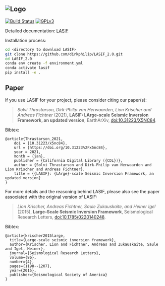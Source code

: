 ![Logo](/doc/images/logo/lasif_logo.png)
---
[![Build Status](https://api.travis-ci.org/dirkphilip/LASIF_2.0.png?branch=master)](https://travis-ci.org/dirkphilip/LASIF_2.0)
[![GPLv3](http://www.gnu.org/graphics/gplv3-88x31.png)](https://github.com/dirkphilip/LASIF_2.0/blob/master/LICENSE)


Detailed documentation: [LASIF](http://dirkphilip.github.io/LASIF_2.0)

Installation process:

```bash
cd <directory to download LASIF>
git clone https://github.com/dirkphilip/LASIF_2.0.git
cd LASIF_2.0
conda env create -f environment.yml
conda activate lasif
pip install -e .
```


## Paper

If you use LASIF for your project, please consider citing our paper(s):

>*Solvi Thrastarson, Dirk-Philip van Herwaarden, Lion Krischer and Andreas Fichtner* (2021),
**LASIF: LArge-scale Seismic Inversion Framework, an updated version**, EarthArXiv, [doi:10.31223/X5NC84](https://doi.org/10.31223/X5NC84).

Bibtex:
```
@article{Thrastarson_2021,
	doi = {10.31223/x5nc84},
	url = {https://doi.org/10.31223%2Fx5nc84},
	year = 2021,
	month = {jan},
	publisher = {California Digital Library ({CDL})},
	author = {Solvi Thrastarson and Dirk-Philip van Herwaarden and Lion Krischer and Andreas Fichtner},
	title = {{LASIF}: {LArge}-scale Seismic Inversion Framework, an updated version}
}
```

For more details and the reasoning behind LASIF, please also see the paper associated with the original version of LASIF:

>*Lion Krischer, Andreas Fichtner, Saule Zukauskaite, and Heiner Igel* (2015),
**Large‐Scale Seismic Inversion Framework**, Seismological Research Letters, [doi:10.1785/0220140248](http://dx.doi.org/10.1785/0220140248).


Bibtex:
```
@article{krischer2015large,
  title={Large-scale seismic inversion framework},
  author={Krischer, Lion and Fichtner, Andreas and Zukauskaite, Saule and Igel, Heiner},
  journal={Seismological Research Letters},
  volume={86},
  number={4},
  pages={1198--1207},
  year={2015},
  publisher={Seismological Society of America}
}
```